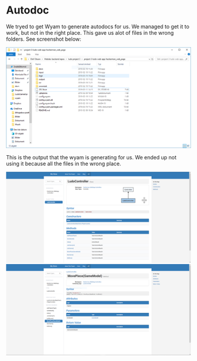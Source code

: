 # Autodoc

We tryed to get Wyam to generate autodocs for us. We managed to get it to work, but not in the right place. This gave us alot of files in the wrong folders. See screenshot below:

![FolderScreenShot](images/wyamfolder.png)

This is the output that the wyam is generating for us. We ended up not using it because all the files in the wrong place.

![Output](images/wyam1.png)
![Output](images/wyam2.png)
